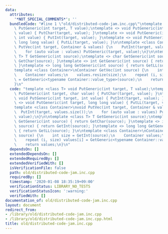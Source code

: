 ```yaml
---
data:
  attributes:
    '*NOT_SPECIAL_COMMENTS*': ''
  bundledCode: "#line 1 \"old/distributed-code-jam.inc.cpp\"\ntemplate <class T> void\
    \ PutGeneric(int target, T value);\ntemplate <> void PutGeneric(int target, char\
    \ value) { PutChar(target, value); }\ntemplate <> void PutGeneric(int target,\
    \ int value) { PutInt(target, value); }\ntemplate <> void PutGeneric(int target,\
    \ long long value) { PutLL(target, value); }\n\ntemplate <class Container>\nvoid\
    \ PutVec(int target, Container & values) {\n    PutInt(target, values.size());\n\
    \    for (auto value : values) PutGeneric(target, value);\n}\n\ntemplate <class\
    \ T> T GetGeneric(int source);\ntemplate <> char GetGeneric(int source) { return\
    \ GetChar(source); }\ntemplate <> int GetGeneric(int source) { return GetInt(source);\
    \ }\ntemplate <> long long GetGeneric(int source) { return GetLL(source); }\n\n\
    template <class Container>\nContainer GetVec(int source) {\n    int size = GetInt(source);\n\
    \    Container values;\n    values.resize(size);\n    repeat (i, size) values[i]\
    \ = GetGeneric<typename Container::value_type>(source);\n    return values;\n\
    }\n"
  code: "template <class T> void PutGeneric(int target, T value);\ntemplate <> void\
    \ PutGeneric(int target, char value) { PutChar(target, value); }\ntemplate <>\
    \ void PutGeneric(int target, int value) { PutInt(target, value); }\ntemplate\
    \ <> void PutGeneric(int target, long long value) { PutLL(target, value); }\n\n\
    template <class Container>\nvoid PutVec(int target, Container & values) {\n  \
    \  PutInt(target, values.size());\n    for (auto value : values) PutGeneric(target,\
    \ value);\n}\n\ntemplate <class T> T GetGeneric(int source);\ntemplate <> char\
    \ GetGeneric(int source) { return GetChar(source); }\ntemplate <> int GetGeneric(int\
    \ source) { return GetInt(source); }\ntemplate <> long long GetGeneric(int source)\
    \ { return GetLL(source); }\n\ntemplate <class Container>\nContainer GetVec(int\
    \ source) {\n    int size = GetInt(source);\n    Container values;\n    values.resize(size);\n\
    \    repeat (i, size) values[i] = GetGeneric<typename Container::value_type>(source);\n\
    \    return values;\n}\n"
  dependsOn: []
  extendedDependsOn: []
  extendedRequiredBy: []
  extendedVerifiedWith: []
  isVerificationFile: false
  path: old/distributed-code-jam.inc.cpp
  requiredBy: []
  timestamp: '2020-01-08 18:35:19+09:00'
  verificationStatus: LIBRARY_NO_TESTS
  verificationStatusIcon: ':warning:'
  verifiedWith: []
documentation_of: old/distributed-code-jam.inc.cpp
layout: document
redirect_from:
- /library/old/distributed-code-jam.inc.cpp
- /library/old/distributed-code-jam.inc.cpp.html
title: old/distributed-code-jam.inc.cpp
---
```


